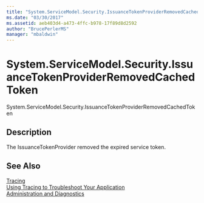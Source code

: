 ```yaml
---
title: "System.ServiceModel.Security.IssuanceTokenProviderRemovedCachedToken"
ms.date: "03/30/2017"
ms.assetid: aeb403d4-a473-4ffc-b978-17f89d8d2592
author: "BrucePerlerMS"
manager: "mbaldwin"
---
```

# System.ServiceModel.Security.IssuanceTokenProviderRemovedCachedToken
System.ServiceModel.Security.IssuanceTokenProviderRemovedCachedToken  
  
## Description  
 The IssuanceTokenProvider removed the expired service token.  
  
## See Also  
 [Tracing](../../../../../docs/framework/wcf/diagnostics/tracing/index.md)  
 [Using Tracing to Troubleshoot Your Application](../../../../../docs/framework/wcf/diagnostics/tracing/using-tracing-to-troubleshoot-your-application.md)  
 [Administration and Diagnostics](../../../../../docs/framework/wcf/diagnostics/index.md)
